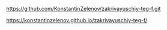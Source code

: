 https://github.com/KonstantinZelenov/zakrivayuschiy-teg-f.git

https://konstantinzelenov.github.io/zakrivayuschiy-teg-f/